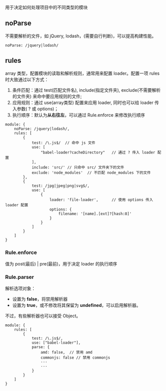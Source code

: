 用于决定如何处理项目中的不同类型的模块

## noParse

不需要解析的文件，如 jQuery, lodash，(需要自行判断)，可以提高构建性能。

```
noParse: /jquery|lodash/
```

## rules

array 类型，配置模块的读取和解析规则，通常用来配置 loader。配置一项 rules 时大致通过以下方式：

1. 条件匹配：通过 test(匹配文件名), include(指定文件夹), exclude(不需要解析的文件夹) 来命中要应用规则的文件;
2. 应用规则：通过 use(array类型) 配置来应用 loader, 同时也可以给 loader 传入参数( ? 或 options)；
3. 执行顺序：默认为**从右往左**，可以通过 Rule.enforce 来修改执行顺序

```webpack
module: {
    noParse: /jquery|lodash/,
    rules: [
        {
            test: /\.js$/  // 命中 js 文件
            use: [
                "babel-loader?cacheDirectory"   // 通过 ? 传入 loader 配置
            ],
            include: 'src/' // 只命中 src/ 文件夹下的文件
            exclude: 'node_modules'  // 不匹配 node_modules 下的文件
        },
        {
            test: /jpg|jpeg|png|svg$/,
            use: [
                {
                    loader: 'file-loader',      // 使用 options 传入 loader 配置
                    options: {
                        filename: '[name].[ext]?[hash:8]'
                    }
                }
            ]
        }
    ]
}
```

### Rule.enforce

值为 post(最后) | pre(最前)，用于决定 loader 的执行顺序

### Rule.parser

解析选项对象：

- 设置为 **false**，将禁用解析器
- 设置为 **true**，或不修改将其保留为 **undefined**，可以启用解析器。

不过，有些解析器也可以接受 Object。

```webpack
module: {
    rules: [
        {
            test: /\.js$/,
            use: ["babel-loader"],
            parse: {
                amd: false,  // 禁用 amd
                commonjs: false // 禁用 commonjs
                ···
                ···
            }
        }
    ]
}
```